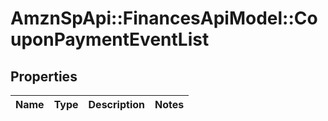 # AmznSpApi::FinancesApiModel::CouponPaymentEventList

## Properties
Name | Type | Description | Notes
------------ | ------------- | ------------- | -------------

